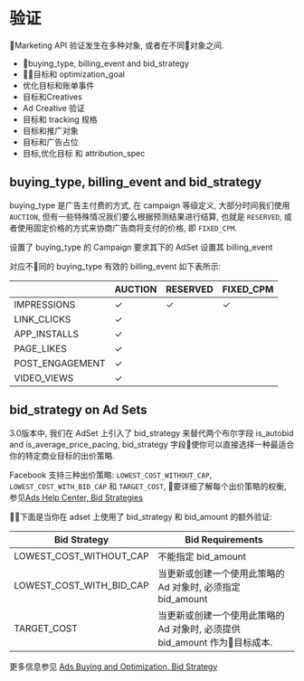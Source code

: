 # 验证
Marketing API 验证发生在多种对象, 或者在不同对象之间.

- buying_type, billing_event and bid_strategy
- 目标和 optimization_goal
- 优化目标和账单事件
- 目标和Creatives
- Ad Creative 验证
- 目标和 tracking 规格
- 目标和推广对象
- 目标和广告占位
- 目标,优化目标 和 attribution_spec

## buying_type, billing_event and bid_strategy
buying_type 是广告主付费的方式, 在 campaign 等级定义, 大部分时间我们使用 `AUCTION`, 但有一些特殊情况我们要么根据预测结果进行结算, 也就是 `RESERVED`, 或者使用固定价格的方式来协商广告商将支付的价格, 即 `FIXED_CPM`.

设置了 buying_type 的 Campaign 要求其下的 AdSet 设置其 billing_event

对应不同的 buying_type 有效的 billing_event 如下表所示: 

 |                 | AUCTION | RESERVED | FIXED_CPM |
 | --------------- | ------- | -------- | --------- |
 | IMPRESSIONS     | ✓       | ✓        | ✓         |
 | LINK_CLICKS     | ✓       |          |           |
 | APP_INSTALLS    | ✓       |          |           |
 | PAGE_LIKES      | ✓       |          |           |
 | POST_ENGAGEMENT | ✓       |          |           |
 | VIDEO_VIEWS     | ✓       |          |           |

## bid_strategy on Ad Sets
3.0版本中, 我们在 AdSet 上引入了 bid_strategy 来替代两个布尔字段 is_autobid and is_average_price_pacing, bid_strategy 字段使你可以直接选择一种最适合你的特定商业目标的出价策略.

Facebook 支持三种出价策略: `LOWEST_COST_WITHOUT_CAP`, `LOWEST_COST_WITH_BID_CAP` 和 `TARGET_COST`, 要详细了解每个出价策略的权衡, 参见[Ads Help Center, Bid Strategies](https://www.facebook.com/business/help/1619591734742116)

下面是当你在 adset 上使用了 bid_strategy 和 bid_amount 的额外验证:

| Bid Strategy | Bid Requirements |
| ------------ | ---------------- |
| LOWEST_COST_WITHOUT_CAP | 不能指定 bid_amount |
| LOWEST_COST_WITH_BID_CAP | 当更新或创建一个使用此策略的Ad 对象时, 必须指定 bid_amount |
| TARGET_COST | 当更新或创建一个使用此策略的Ad 对象时, 必须提供 bid_amount 作为目标成本.  |

更多信息参见 [Ads Buying and Optimization, Bid Strategy](https://developers.facebook.com/docs/marketing-api/bidding-and-optimization#auto)



